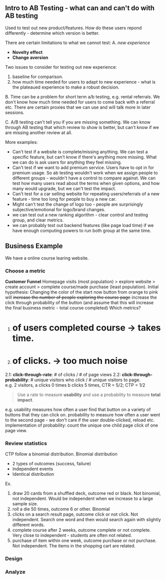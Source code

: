 ## Intro to AB Testing - what can and can't do with AB testing
Used to test out new product/features. How do these users repond differently - determine which version is better. 

There are certain limitations to what we cannot test:
A. *new experience* 
- **Novelty effect**
- **Change aversion**

Two issues to consider for testing out new experience:
1. baseline for comparison.
2. how much time needed for users to adapt to new experience - what is the plateaued experience to make a robust decision.

B. Time can be a problem for short term a/b testing, e.g. rental referrals. We don't know how much time needed for users to come back with a referral etc. There are certain proxies that we can use and will talk more in later sessions.

C. A/B testing can't tell you if you are missing something. We can know through AB testing that which review to show is better, but can't know if we are missing another review at all.

More examples:
- Can't test if a website is complete/missing anything. We can test a specific feature, but can't know if there's anything more missing. What we can do is ask users for anything they feel missing.
- Can't test if we want to add premium service. Users have to opt in for premium usage. So ab testing wouldn't work when we assign people to different groups - wouldn't have a control to compare against. We can test how many users read about the terms when given options, and how many would upgrade, but we can't test the impact.
- Can't test for a car selling website for repeating users/referrals of a new feature - time too long for people to buy a new car.
- Might can't test the change of logo too - people are surprisingly subjective/emotional for logo/brand changes.
- we can test out a new ranking algorithm - clear control and testing group, and clear metrics.
- we can probably test out backend features (like page load time) if we have enough computing powers to run both group at the same time.

## Business Example
We have a online course learing website.
### Choose a metric
**Customer Funnel** Homepage visits (most population) > explore website > create account > complete course/made purchase (least population).
Initial hypothesis: Changing the color of the start now button from orange to pink will ~~increase the number of people exploring the course page~~ increase the click through probability of the button (and assume that this will increase the final business metric - total course completed)
Which metrics?
1. # of users completed course -> takes time.
2. # of clicks. -> too much noise
  2.1: **click-through-rate**: # of clicks / # of page views
  2.2: **click-through-probability**: # unique visitors who click / # unique visitors to page.  
  e.g. 2 visitors, a clicks 0 times b clicks 5 times, CTR = 5/2; CTP = 1/2
  
> Use a rate to measure **usability** and use a probability to measure **total impact**.

e.g. usability measures how often a user find that button on a variety of buttons that they can click on. probability to measure how often a user went to the second page - we don't care if the user double-clicked, reload etc.
implementation of probability: count the unique one child page click of one page view.

### Review statistics
CTP follow a binomial distribution.
Binomial distribution
- 2 types of outcomes (success, failure)
- Independent events
- Identical distribution

Ex.
1. draw 20 cards from a shuffled deck, outcome red or black. Not binomial, not independent. Would be independent when we increase to a large sample size.
2. roll a die 50 times, outcome 6 or other. Binomial
3. clicks on a search result page, outcome click or not click. Not independent. Search one word and then would search again with slightly different words. 
4. complete course after 2 weeks, outcome complete or not complete. Very close to independent - students are often not related.
5. purchase of item within one week, outcome purchase or not purchase. Not independent. The items in the shopping cart are related.

### Design

### Analyze
